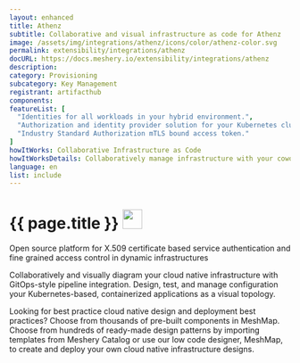 ```yaml
---
layout: enhanced
title: Athenz
subtitle: Collaborative and visual infrastructure as code for Athenz
image: /assets/img/integrations/athenz/icons/color/athenz-color.svg
permalink: extensibility/integrations/athenz
docURL: https://docs.meshery.io/extensibility/integrations/athenz
description: 
category: Provisioning
subcategory: Key Management
registrant: artifacthub
components: 
featureList: [
  "Identities for all workloads in your hybrid environment.",
  "Authorization and identity provider solution for your Kubernetes clusters.",
  "Industry Standard Authorization mTLS bound access token."
]
howItWorks: Collaborative Infrastructure as Code
howItWorksDetails: Collaboratively manage infrastructure with your coworkers synchronously sharing the same designs.
language: en
list: include
---
```

<h1>{{ page.title }} <img src="{{ page.image }}" style="width: 35px; height: 35px;" /></h1>

<p>
Open source platform for X.509 certificate based service authentication and fine grained access control in dynamic infrastructures
</p>
<p>
    Collaboratively and visually diagram your cloud native infrastructure with GitOps-style pipeline integration. Design, test, and manage configuration your Kubernetes-based, containerized applications as a visual topology.
</p>
<p>
    Looking for best practice cloud native design and deployment best practices? Choose from thousands of pre-built components in MeshMap. Choose from hundreds of ready-made design patterns by importing templates from Meshery Catalog or use our low code designer, MeshMap, to create and deploy your own cloud native infrastructure designs.
</p>
